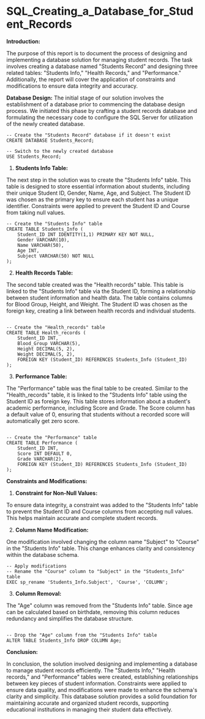 # SQL_Creating_a_Database_for_Student_Records

**Introduction:**

The purpose of this report is to document the process of designing and implementing a database solution for managing student records. The task involves creating a database named "Students Record" and designing three related tables: "Students Info," "Health Records," and "Performance." Additionally, the report will cover the application of constraints and modifications to ensure data integrity and accuracy.

**Database Design:**
The initial stage of our solution involves the establishment of a database prior to commencing the database design process. We initiated this phase by crafting a student records database and formulating the necessary code to configure the SQL Server for utilization of the newly created database.
```
-- Create the "Students Record" database if it doesn't exist
CREATE DATABASE Students_Record;

-- Switch to the newly created database
USE Students_Record;
```

1. **Students Info Table:**

The next step in the solution was to create the "Students Info" table. This table is designed to store essential information about students, including their unique Student ID, Gender, Name, Age, and Subject. The Student ID was chosen as the primary key to ensure each student has a unique identifier. Constraints were applied to prevent the Student ID and Course from taking null values.
```
-- Create the "Students Info" table
CREATE TABLE Students_Info (
    Student_ID INT IDENTITY(1,1) PRIMARY KEY NOT NULL,
    Gender VARCHAR(10),
    Name VARCHAR(50),
	Age INT,
    Subject VARCHAR(50) NOT NULL
);
```

2. **Health Records Table:**

The second table created was the "Health records" table. This table is linked to the "Students Info" table via the Student ID, forming a relationship between student information and health data. The table contains columns for Blood Group, Height, and Weight. The Student ID was chosen as the foreign key, creating a link between health records and individual students.

```

-- Create the "Health_records" table
CREATE TABLE Health_records (
    Student_ID INT,
    Blood_Group VARCHAR(5),
    Height DECIMAL(5, 2),
    Weight DECIMAL(5, 2),
    FOREIGN KEY (Student_ID) REFERENCES Students_Info (Student_ID)
);

```

3. **Performance Table:**

The "Performance" table was the final table to be created. Similar to the "Health_records" table, it is linked to the "Students Info" table using the Student ID as foreign key. This table stores information about a student's academic performance, including Score and Grade. The Score column has a default value of 0, ensuring that students without a recorded score will automatically get zero score.

```

-- Create the "Performance" table
CREATE TABLE Performance (
    Student_ID INT,
    Score INT DEFAULT 0,
    Grade VARCHAR(2),
	FOREIGN KEY (Student_ID) REFERENCES Students_Info (Student_ID)
);

```

**Constraints and Modifications:**

1. **Constraint for Non-Null Values:**

To ensure data integrity, a constraint was added to the "Students Info" table to prevent the Student ID and Course columns from accepting null values. This helps maintain accurate and complete student records.

2. **Column Name Modification:**

One modification involved changing the column name "Subject" to "Course" in the "Students Info" table. This change enhances clarity and consistency within the database schema.
```
-- Apply modifications
-- Rename the "Course" column to "Subject" in the "Students_Info" table
EXEC sp_rename 'Students_Info.Subject', 'Course', 'COLUMN';
```

3. **Column Removal:**

The "Age" column was removed from the "Students Info" table. Since age can be calculated based on birthdate, removing this column reduces redundancy and simplifies the database structure.
```

-- Drop the "Age" column from the "Students Info" table
ALTER TABLE Students_Info DROP COLUMN Age;
```

**Conclusion:**

In conclusion, the solution involved designing and implementing a database to manage student records efficiently. The "Students Info," "Health records," and "Performance" tables were created, establishing relationships between key pieces of student information. Constraints were applied to ensure data quality, and modifications were made to enhance the schema's clarity and simplicity. This database solution provides a solid foundation for maintaining accurate and organized student records, supporting educational institutions in managing their student data effectively.
